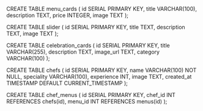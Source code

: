 CREATE TABLE menu_cards (
  id SERIAL PRIMARY KEY,
  title VARCHAR(100),
  description TEXT,
  price INTEGER,
  image TEXT
);

CREATE TABLE slider (
    id SERIAL PRIMARY KEY,
    title TEXT,
    description TEXT,
    image TEXT
);

CREATE TABLE celebration_cards (
  id SERIAL PRIMARY KEY,
  title VARCHAR(255),
  description TEXT,
  image_url TEXT,
  category VARCHAR(100)
);


CREATE TABLE chefs (
  id SERIAL PRIMARY KEY,
  name VARCHAR(100) NOT NULL,
  speciality VARCHAR(100),
  experience INT,
  image TEXT,
  created_at TIMESTAMP DEFAULT CURRENT_TIMESTAMP
);


CREATE TABLE chef_menus (
  id SERIAL PRIMARY KEY,
  chef_id INT REFERENCES chefs(id),
  menu_id INT REFERENCES menus(id)
);
